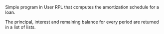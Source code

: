 Simple program in User RPL that computes the amortization schedule for a loan.

The principal, interest and remaining balance for every period are returned in a list of lists.
